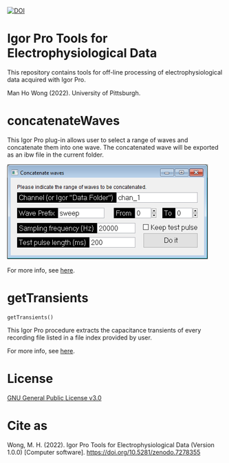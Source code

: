 [![DOI](https://zenodo.org/badge/508459099.svg)](https://zenodo.org/badge/latestdoi/508459099)

# Igor Pro Tools for Electrophysiological Data

This repository contains tools for off-line processing of electrophysiological data acquired with Igor Pro.

Man Ho Wong (2022). University of Pittsburgh.

# concatenateWaves

This Igor Pro plug-in allows user to select a range of waves and concatenate them into one wave. The concatenated wave will be exported as an ibw file in the current folder.

![concAndSavePanel](concatenateWaves/concAndSavePanel.PNG)

For more info, see [here](concatenateWaves/README.md).

# getTransients

```
getTransients()
```

This Igor Pro procedure extracts the capacitance transients of every recording file listed in a file index provided by user.

For more info, see [here](getTransients/README.md).

# License

[GNU General Public License v3.0](LICENSE)

# Cite as

Wong, M. H. (2022). Igor Pro Tools for Electrophysiological Data (Version 1.0.0) [Computer software]. https://doi.org/10.5281/zenodo.7278355

